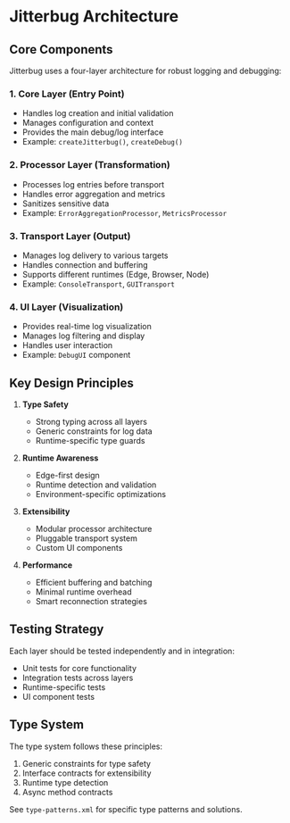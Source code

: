 # Jitterbug Architecture

## Core Components

Jitterbug uses a four-layer architecture for robust logging and debugging:

### 1. Core Layer (Entry Point)

- Handles log creation and initial validation
- Manages configuration and context
- Provides the main debug/log interface
- Example: `createJitterbug()`, `createDebug()`

### 2. Processor Layer (Transformation)

- Processes log entries before transport
- Handles error aggregation and metrics
- Sanitizes sensitive data
- Example: `ErrorAggregationProcessor`, `MetricsProcessor`

### 3. Transport Layer (Output)

- Manages log delivery to various targets
- Handles connection and buffering
- Supports different runtimes (Edge, Browser, Node)
- Example: `ConsoleTransport`, `GUITransport`

### 4. UI Layer (Visualization)

- Provides real-time log visualization
- Manages log filtering and display
- Handles user interaction
- Example: `DebugUI` component

## Key Design Principles

1. **Type Safety**

   - Strong typing across all layers
   - Generic constraints for log data
   - Runtime-specific type guards

2. **Runtime Awareness**

   - Edge-first design
   - Runtime detection and validation
   - Environment-specific optimizations

3. **Extensibility**

   - Modular processor architecture
   - Pluggable transport system
   - Custom UI components

4. **Performance**
   - Efficient buffering and batching
   - Minimal runtime overhead
   - Smart reconnection strategies

## Testing Strategy

Each layer should be tested independently and in integration:

- Unit tests for core functionality
- Integration tests across layers
- Runtime-specific tests
- UI component tests

## Type System

The type system follows these principles:

1. Generic constraints for type safety
2. Interface contracts for extensibility
3. Runtime type detection
4. Async method contracts

See `type-patterns.xml` for specific type patterns and solutions.
